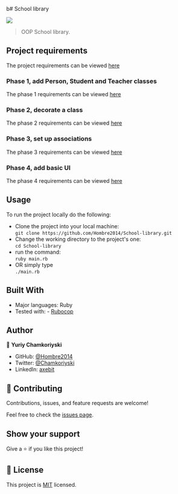 b# School library

![](https://img.shields.io/badge/Microverse-blueviolet)

> OOP School library.

## Project requirements

The project requirements can be viewed [here](https://github.com/microverseinc/curriculum-ruby/blob/main/oop/sneak_peek.md)

### Phase 1, add Person, Student and Teacher classes

The phase 1 requirements can be viewed [here](https://github.com/microverseinc/curriculum-ruby/blob/main/oop/school_library_people.md)

### Phase 2, decorate a class

The phase 2 requirements can be viewed [here](https://github.com/microverseinc/curriculum-ruby/blob/main/oop/school_library_decorator_v2.md)

### Phase 3, set up associations

The phase 3 requirements can be viewed [here](https://github.com/microverseinc/curriculum-ruby/blob/main/oop/school_library_associations.md)

### Phase 4, add basic UI

The phase 4 requirements can be viewed [here](https://github.com/microverseinc/curriculum-ruby/blob/main/oop/school_library_ui.md)

## Usage

To run the project locally do the following:

- Clone the project into your local machine:</br>
  `git clone https://github.com/Hombre2014/School-library.git`
- Change the working directory to the project's one:</br>
  `cd School-library`
- run the command:</br>
  `ruby main.rb`</br>
- OR simply type</br>
  `./main.rb`

## Built With

- Major languages: Ruby
- Tested with: - [Rubocop](https://rubocop.org/)

## Author

👤 **Yuriy Chamkoriyski**

- GitHub: [@Hombre2014](https://github.com/Hombre2014)
- Twitter: [@Chamkoriyski](https://twitter.com/Chamkoriyski)
- LinkedIn: [axebit](https://linkedin.com/in/axebit)

## 🤝 Contributing

Contributions, issues, and feature requests are welcome!

Feel free to check the [issues page](https://github.com/Hombre2014/School-library/issues).

## Show your support

Give a ⭐️ if you like this project!

## 📝 License

This project is [MIT](./license.md) licensed.
